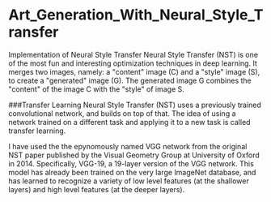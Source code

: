 # Art_Generation_With_Neural_Style_Transfer
Implementation of Neural Style Transfer
Neural Style Transfer (NST) is one of the most fun and interesting optimization techniques in deep learning. It merges two images, namely: a "content" image (C) and a "style" image (S), to create a "generated" image (G). The generated image G combines the "content" of the image C with the "style" of image S.

###Transfer Learning
Neural Style Transfer (NST) uses a previously trained convolutional network, and builds on top of that. The idea of using a network trained on a different task and applying it to a new task is called transfer learning.

I have used the the epynomously named VGG network from the original NST paper published by the Visual Geometry Group at University of Oxford in 2014. Specifically, VGG-19, a 19-layer version of the VGG network. This model has already been trained on the very large ImageNet database, and has learned to recognize a variety of low level features (at the shallower layers) and high level features (at the deeper layers).

